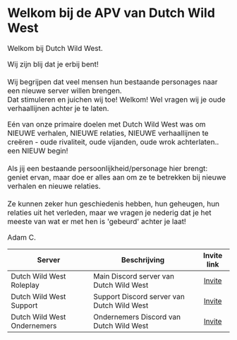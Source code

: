 # Welkom bij de APV van Dutch Wild West

<font size="3">Welkom bij Dutch Wild West.

Wij zijn blij dat je erbij bent! <br>
<br>
Wij begrijpen dat veel mensen hun bestaande personages naar een nieuwe server willen brengen.<br>
Dat stimuleren en juichen wij toe! Welkom! Wel vragen wij je oude verhaallijnen achter je te laten.<br>

Eén van onze primaire doelen met Dutch Wild West was om NIEUWE verhalen, NIEUWE relaties, NIEUWE verhaallijnen te creëren - oude rivaliteit, oude vijanden, oude wrok achterlaten.. een NIEUW begin! <br>
<br>
Als jij een bestaande persoonlijkheid/personage hier brengt: geniet ervan, maar doe er alles aan om ze te betrekken bij nieuwe verhalen en nieuwe relaties.<br>
<br>
Ze kunnen zeker hun geschiedenis hebben, hun geheugen, hun relaties uit het verleden, maar we vragen je nederig dat je het meeste van wat er met hen is 'gebeurd' achter je laat!<br>


Adam C.</font>

| Server | Beschrijving | Invite link |
|---|---|:---:|
|Dutch Wild West Roleplay| Main Discord server van Dutch Wild West | [Invite](https://discord.gg/dutchwildwest) |
|Dutch Wild West Support| Support Discord server van Dutch Wild West | [Invite](https://discord.gg/GTFcMy96fa) |
|Dutch Wild West Ondernemers| Ondernemers Discord van Dutch Wild West | [Invite](https://discord.gg/UU5WDE5T5w) |